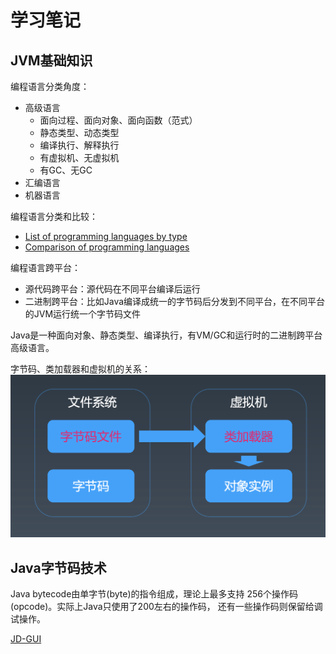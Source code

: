 # 学习笔记

## JVM基础知识

编程语言分类角度：
* 高级语言
  * 面向过程、面向对象、面向函数（范式）
  * 静态类型、动态类型
  * 编译执行、解释执行
  * 有虚拟机、无虚拟机
  * 有GC、无GC
* 汇编语言
* 机器语言

编程语言分类和比较：
* [List of programming languages by type](https://en.wikipedia.org/wiki/List_of_programming_languages_by_type)
* [Comparison of programming languages](https://en.wikipedia.org/wiki/Comparison_of_programming_languages)

编程语言跨平台：
* 源代码跨平台：源代码在不同平台编译后运行
* 二进制跨平台：比如Java编译成统一的字节码后分发到不同平台，在不同平台的JVM运行统一个字节码文件

Java是一种面向对象、静态类型、编译执行，有VM/GC和运行时的二进制跨平台高级语言。

字节码、类加载器和虚拟机的关系：
![字节码、类加载器和虚拟机的关系](notes/bytecode_classloader_jvm.png)

## Java字节码技术

Java bytecode由单字节(byte)的指令组成，理论上最多支持 256个操作码(opcode)。实际上Java只使用了200左右的操作码， 还有一些操作码则保留给调试操作。

[JD-GUI](https://github.com/java-decompiler/jd-gui)
